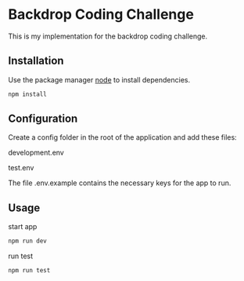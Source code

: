 # Backdrop Coding Challenge

This is my implementation for the backdrop coding challenge.

## Installation

Use the package manager [node](https://nodejs.org/en/) to install dependencies.

```bash
npm install
```

## Configuration

Create a config folder in the root of the application and add these files:

development.env

test.env

The file .env.example contains the necessary keys for the app to run.

## Usage

start app

```bash
npm run dev
```

run test

```bash
npm run test
```
